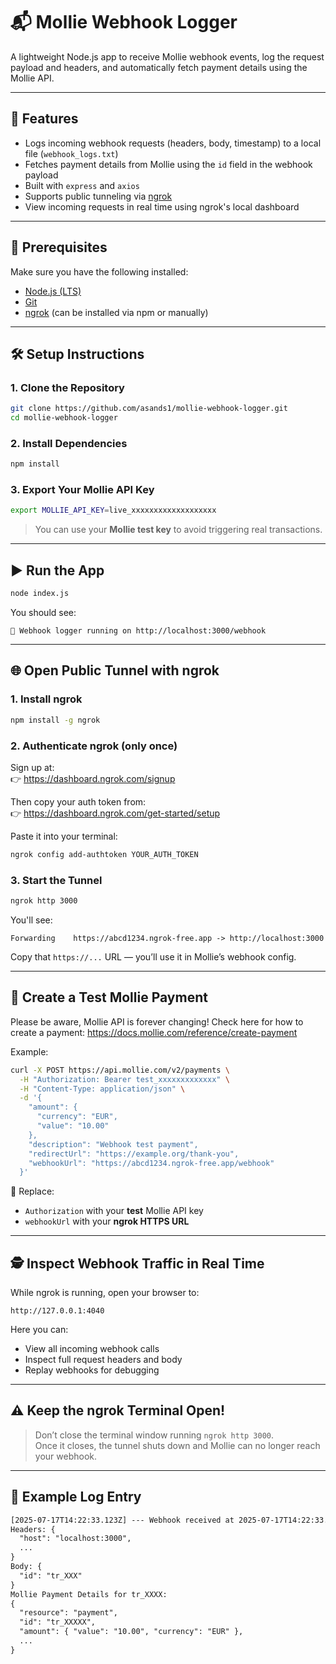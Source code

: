 # 📬 Mollie Webhook Logger

A lightweight Node.js app to receive Mollie webhook events, log the request payload and headers, and automatically fetch payment details using the Mollie API.

---

## 🚀 Features

- Logs incoming webhook requests (headers, body, timestamp) to a local file (`webhook_logs.txt`)
- Fetches payment details from Mollie using the `id` field in the webhook payload
- Built with `express` and `axios`
- Supports public tunneling via [ngrok](https://ngrok.com/)
- View incoming requests in real time using ngrok's local dashboard

---

## 🧱 Prerequisites

Make sure you have the following installed:

- [Node.js (LTS)](https://nodejs.org)
- [Git](https://git-scm.com)
- [ngrok](https://ngrok.com/) (can be installed via npm or manually)

---

## 🛠 Setup Instructions

### 1. Clone the Repository

```bash
git clone https://github.com/asands1/mollie-webhook-logger.git
cd mollie-webhook-logger
```

### 2. Install Dependencies

```bash
npm install
```

### 3. Export Your Mollie API Key

```bash
export MOLLIE_API_KEY=live_xxxxxxxxxxxxxxxxxxx
```

> You can use your **Mollie test key** to avoid triggering real transactions.

---

## ▶️ Run the App

```bash
node index.js
```

You should see:

```
🚀 Webhook logger running on http://localhost:3000/webhook
```

---

## 🌐 Open Public Tunnel with ngrok

### 1. Install ngrok

```bash
npm install -g ngrok
```

### 2. Authenticate ngrok (only once)

Sign up at:  
👉 https://dashboard.ngrok.com/signup

Then copy your auth token from:  
👉 https://dashboard.ngrok.com/get-started/setup

Paste it into your terminal:

```bash
ngrok config add-authtoken YOUR_AUTH_TOKEN
```

### 3. Start the Tunnel

```bash
ngrok http 3000
```

You'll see:

```
Forwarding    https://abcd1234.ngrok-free.app -> http://localhost:3000
```

Copy that `https://...` URL — you’ll use it in Mollie’s webhook config.

---

## 🔁 Create a Test Mollie Payment

Please be aware, Mollie API is forever changing! Check here for how to create a payment:
https://docs.mollie.com/reference/create-payment

Example:

```bash
curl -X POST https://api.mollie.com/v2/payments \
  -H "Authorization: Bearer test_xxxxxxxxxxxxx" \
  -H "Content-Type: application/json" \
  -d '{
    "amount": {
      "currency": "EUR",
      "value": "10.00"
    },
    "description": "Webhook test payment",
    "redirectUrl": "https://example.org/thank-you",
    "webhookUrl": "https://abcd1234.ngrok-free.app/webhook"
  }'
```

🔄 Replace:
- `Authorization` with your **test** Mollie API key
- `webhookUrl` with your **ngrok HTTPS URL**

---

## 🕵️ Inspect Webhook Traffic in Real Time

While ngrok is running, open your browser to:

```
http://127.0.0.1:4040
```

Here you can:

- View all incoming webhook calls
- Inspect full request headers and body
- Replay webhooks for debugging

---

## ⚠️ Keep the ngrok Terminal Open!

> Don’t close the terminal window running `ngrok http 3000`.  
> Once it closes, the tunnel shuts down and Mollie can no longer reach your webhook.

---

## 📄 Example Log Entry

```txt
[2025-07-17T14:22:33.123Z] --- Webhook received at 2025-07-17T14:22:33.123Z ---
Headers: {
  "host": "localhost:3000",
  ...
}
Body: {
  "id": "tr_XXX"
}
Mollie Payment Details for tr_XXXX:
{
  "resource": "payment",
  "id": "tr_XXXXX",
  "amount": { "value": "10.00", "currency": "EUR" },
  ...
}
```
